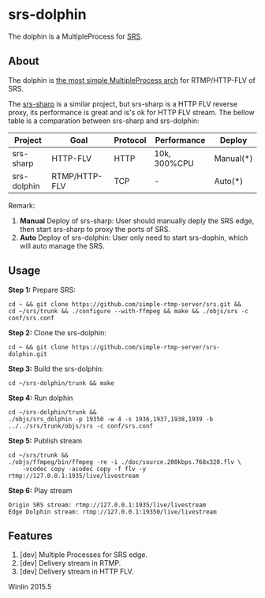 # srs-dolphin

The dolphin is a MultipleProcess for [SRS][SRS].

## About

The dolphin is [the most simple MultipleProcess arch][ARCH] for RTMP/HTTP-FLV of SRS.

The [srs-sharp][SHARP] is a similar project, but srs-sharp is a HTTP FLV reverse proxy, its performance is great and is's ok for HTTP FLV stream. The bellow table is a comparation between srs-sharp and srs-dolphin:

|   Project   |   Goal        |   Protocol    |   Performance   |   Deploy    |
|   -------   |   -----       |   --------    |   -----------   |   -------   |
|   srs-sharp | HTTP-FLV      |   HTTP        |   10k, 300%CPU  |   Manual(*) |
| srs-dolphin | RTMP/HTTP-FLV |   TCP         |   -             |   Auto(*)   |

Remark:

1. **Manual** Deploy of srs-sharp: User should manually deply the SRS edge, then start srs-sharp to proxy the ports of SRS.
1. **Auto** Deploy of srs-dolphin: User only need to start srs-dophin, which will auto manage the SRS.

## Usage

**Step 1:** Prepare SRS:

```
cd ~ && git clone https://github.com/simple-rtmp-server/srs.git &&
cd ~/srs/trunk && ./configure --with-ffmpeg && make && ./objs/srs -c conf/srs.conf
```

**Step 2:** Clone the srs-dolphin:

```
cd ~ && git clone https://github.com/simple-rtmp-server/srs-dolphin.git
```

**Step 3:** Build the srs-dolphin:

```
cd ~/srs-dolphin/trunk && make
```

**Step 4:** Run dolphin

```
cd ~/srs-dolphin/trunk && 
./objs/srs_dolphin -p 19350 -w 4 -s 1936,1937,1938,1939 -b ../../srs/trunk/objs/srs -c conf/srs.conf
```

**Step 5:** Publish stream

```
cd ~/srs/trunk &&
./objs/ffmpeg/bin/ffmpeg -re -i ./doc/source.200kbps.768x320.flv \
    -vcodec copy -acodec copy -f flv -y rtmp://127.0.0.1:1935/live/livestream
```

**Step 6:** Play stream

```
Origin SRS stream: rtmp://127.0.0.1:1935/live/livestream
Edge Dolphin stream: rtmp://127.0.0.1:19350/live/livestream
```

## Features

1. [dev] Multiple Processes for SRS edge.
1. [dev] Delivery stream in RTMP.
1. [dev] Delivery stream in HTTP FLV.

Winlin 2015.5

[SRS]: https://github.com/simple-rtmp-server/srs
[ARCH]: https://github.com/simple-rtmp-server/srs/wiki/v3_CN_Architecture#multiple-processes-planb
[SHARP]: https://github.com/simple-rtmp-server/go-sharp
